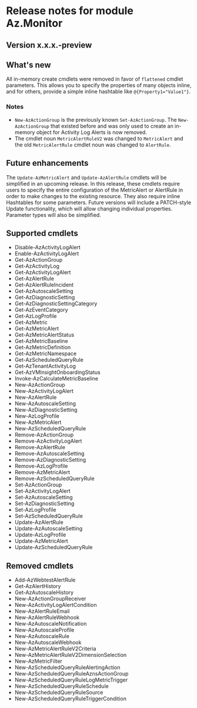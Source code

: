# Release notes for module Az.Monitor

## Version x.x.x.-preview

## What's new

All in-memory create cmdlets were removed in favor of `flattened` cmdlet parameters. This allows you to specify the properties of many objects inline, and for others, provide a simple inline hashtable like ```@{Property1="Value1"}```.

### Notes

* `New-AzActionGroup` is the previously known `Set-AzActionGroup`. The `New-AzActionGroup` that existed before and was only used to create an in-memory object for Activity Log Alerts is now removed.
* The cmdlet noun `MetricAlertRuleV2` was changed to `MetricAlert` and the old `MetricAlertRule` cmdlet noun was changed to `AlertRule`.

## Future enhancements

The `Update-AzMetricAlert` and `Update-AzAlertRule` cmdlets will be simplified in an upcoming release.  In this release, these cmdlets require users to specify the entire configuration of the MetricAlert or AlertRule in order to make changes to the existing resource. They also require inline Hashtables for some parameters.
Future versions will include a PATCH-style Update functionality, which will allow changing individual properties. Parameter types will also be simplified.

## Supported cmdlets

- Disable-AzActivityLogAlert
- Enable-AzActivityLogAlert
- Get-AzActionGroup
- Get-AzActivityLog
- Get-AzActivityLogAlert
- Get-AzAlertRule
- Get-AzAlertRuleIncident
- Get-AzAutoscaleSetting
- Get-AzDiagnosticSetting
- Get-AzDiagnosticSettingCategory
- Get-AzEventCategory
- Get-AzLogProfile
- Get-AzMetric
- Get-AzMetricAlert
- Get-AzMetricAlertStatus
- Get-AzMetricBaseline
- Get-AzMetricDefinition
- Get-AzMetricNamespace
- Get-AzScheduledQueryRule
- Get-AzTenantActivityLog
- Get-AzVMInsightOnboardingStatus
- Invoke-AzCalculateMetricBaseline
- New-AzActionGroup
- New-AzActivityLogAlert
- New-AzAlertRule
- New-AzAutoscaleSetting
- New-AzDiagnosticSetting
- New-AzLogProfile
- New-AzMetricAlert
- New-AzScheduledQueryRule
- Remove-AzActionGroup
- Remove-AzActivityLogAlert
- Remove-AzAlertRule
- Remove-AzAutoscaleSetting
- Remove-AzDiagnosticSetting
- Remove-AzLogProfile
- Remove-AzMetricAlert
- Remove-AzScheduledQueryRule
- Set-AzActionGroup
- Set-AzActivityLogAlert
- Set-AzAutoscaleSetting
- Set-AzDiagnosticSetting
- Set-AzLogProfile
- Set-AzScheduledQueryRule
- Update-AzAlertRule
- Update-AzAutoscaleSetting
- Update-AzLogProfile
- Update-AzMetricAlert
- Update-AzScheduledQueryRule

## Removed cmdlets

- Add-AzWebtestAlertRule
- Get-AzAlertHistory
- Get-AzAutoscaleHistory
- New-AzActionGroupReceiver
- New-AzActivityLogAlertCondition
- New-AzAlertRuleEmail
- New-AzAlertRuleWebhook
- New-AzAutoscaleNotification
- New-AzAutoscaleProfile
- New-AzAutoscaleRule
- New-AzAutoscaleWebhook
- New-AzMetricAlertRuleV2Criteria
- New-AzMetricAlertRuleV2DimensionSelection
- New-AzMetricFilter
- New-AzScheduledQueryRuleAlertingAction
- New-AzScheduledQueryRuleAznsActionGroup
- New-AzScheduledQueryRuleLogMetricTrigger
- New-AzScheduledQueryRuleSchedule
- New-AzScheduledQueryRuleSource
- New-AzScheduledQueryRuleTriggerCondition